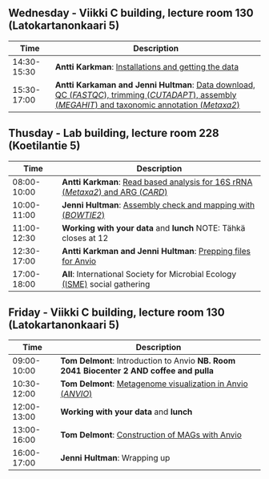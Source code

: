 ## Wednesday - Viikki C building, lecture room 130 (Latokartanonkaari 5)
| Time | Description |
| --- | --- |
| 14:30-15:30 | **Antti Karkman**: [Installations and getting the data](https://github.com/INNUENDOCON/MicrobialGenomeMetagenomeCourse/blob/master/MetagenomeInstallations.md)|
| 15:30-17:00 | **Antti Karkaman and Jenni Hultman**: [Data download, QC (*FASTQC*), trimming (*CUTADAPT*), assembly (*MEGAHIT*) and taxonomic annotation (*Metaxa2*)](https://github.com/INNUENDOCON/MicrobialGenomeMetagenomeCourse/blob/master/MetagenomePart1.md)|

## Thusday - Lab building, lecture room 228 (Koetilantie 5)
| Time | Description |
| --- | --- |
| 08:00-10:00 | **Antti Karkman**: [Read based analysis for 16S rRNA (*Metaxa2*) and ARG (*CARD*)](https://github.com/INNUENDOCON/MicrobialGenomeMetagenomeCourse/blob/master/MetagenomePart2.md) |
| 10:00-11:00 | **Jenni Hultman**: [Assembly check and mapping with (*BOWTIE2*)](https://github.com/INNUENDOCON/MicrobialGenomeMetagenomeCourse/blob/master/MetagenomePart3.md) |
| 11:00-12:30 | **Working with your data** and **lunch** NOTE: Tähkä closes at 12 |
| 12:30-17:00 | **Antti Karkman and Jenni Hultman**: [Prepping files for Anvio](https://github.com/INNUENDOCON/MicrobialGenomeMetagenomeCourse/blob/master/MetagenomePart3.md) |
| 17:00-18:00 | **All**: International Society for Microbial Ecology [(ISME)](https://isme17.isme-microbes.org) social gathering |


## Friday - Viikki C building, lecture room 130 (Latokartanonkaari 5)
| Time | Description |
| --- | --- |
| 09:00-10:00 | **Tom Delmont**: Introduction to Anvio **NB. Room 2041 Biocenter 2 AND coffee and pulla** |
| 10:30-12:00 | **Tom Delmont**: [Metagenome visualization in Anvio (*ANVIO*)](https://github.com/INNUENDOCON/MicrobialGenomeMetagenomeCourse/blob/master/MetagenomePart4.md) |
| 12:00-13:00 | **Working with your data** and **lunch** |
| 13:00-16:00 | **Tom Delmont**: [Construction of MAGs with Anvio](https://github.com/INNUENDOCON/MicrobialGenomeMetagenomeCourse/blob/master/MetagenomePart4.md) |
| 16:00-17:00 | **Jenni Hultman**: Wrapping up |
